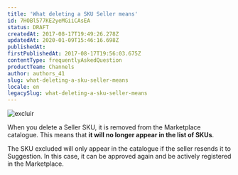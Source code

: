 ```yaml
---
title: 'What deleting a SKU Seller means'
id: 7HOBl577KE2yeMGiiCAsEA
status: DRAFT
createdAt: 2017-08-17T19:49:26.278Z
updatedAt: 2020-01-09T15:46:16.698Z
publishedAt: 
firstPublishedAt: 2017-08-17T19:56:03.675Z
contentType: frequentlyAskedQuestion
productTeam: Channels
author: authors_41
slug: what-deleting-a-sku-seller-means
locale: en
legacySlug: what-deleting-a-sku-seller-means
---
```


![excluir](//images.contentful.com/alneenqid6w5/3H8ijBZBEseoomo0wyMKoi/fea00e532fc957357b8794a1afc278ba/excluir.png)

When you delete a Seller SKU, it is removed from the Marketplace catalogue. This means that **it will no longer appear in the list of SKUs**.

The SKU excluded will only appear in the catalogue if the seller resends it to Suggestion. In this case, it can be approved again and be actively registered in the Marketplace.
